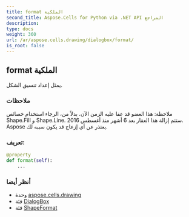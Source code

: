 ```yaml
---
title: format الملكية
second_title: Aspose.Cells for Python via .NET API المراجع
description:
type: docs
weight: 360
url: /ar/aspose.cells.drawing/dialogbox/format/
is_root: false
---
```

##  format الملكية

يمثل إعداد تنسيق الشكل.

###  ملاحظات

 ملاحظة: هذا العضو قد عفا عليه الزمن الآن. بدلاً من،
 الرجاء استخدام خصائص Shape.Fill و Shape.Line.
 ستتم إزالة هذا العقار بعد 6 أشهر منذ أغسطس 2016.
Aspose يعتذر عن أي إزعاج قد يكون سببه لك.
###  تعريف:
```python
@property
def format(self):
    ...
```

###  أنظر أيضا
* وحدة [aspose.cells.drawing](../../)
* فئة [DialogBox](/cells/python-net/ar/aspose.cells.drawing/dialogbox)
* فئة [ShapeFormat](/cells/python-net/ar/aspose.cells.drawing/shapeformat)
